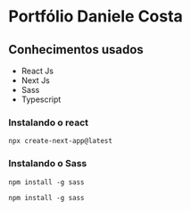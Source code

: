 # Portfólio Daniele Costa

## Conhecimentos usados

   - React Js
   - Next Js
   - Sass
   - Typescript

### Instalando o react

`npx create-next-app@latest` 

### Instalando o Sass

`npm install -g sass`

`npm install -g sass`

